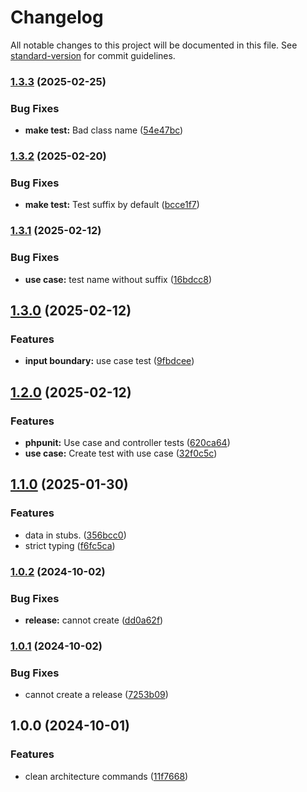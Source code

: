 # Changelog

All notable changes to this project will be documented in this file. See [standard-version](https://github.com/conventional-changelog/standard-version) for commit guidelines.

### [1.3.3](https://gitlab.com/lifull-connect/wasi/artisan-clean-architecture-boilerplate/compare/v1.3.2...v1.3.3) (2025-02-25)


### Bug Fixes

* **make test:** Bad class name ([54e47bc](https://gitlab.com/lifull-connect/wasi/artisan-clean-architecture-boilerplate/commit/54e47bc5faf6c7a8278ca1c29c41a4ebd6b35cb7))

### [1.3.2](https://gitlab.com/lifull-connect/wasi/artisan-clean-architecture-boilerplate/compare/v1.3.1...v1.3.2) (2025-02-20)


### Bug Fixes

* **make test:** Test suffix by default ([bcce1f7](https://gitlab.com/lifull-connect/wasi/artisan-clean-architecture-boilerplate/commit/bcce1f79112c7a1d904421c24ba5b9b369903055))

### [1.3.1](https://gitlab.com/lifull-connect/wasi/artisan-clean-architecture-boilerplate/compare/v1.3.0...v1.3.1) (2025-02-12)


### Bug Fixes

* **use case:** test name without suffix ([16bdcc8](https://gitlab.com/lifull-connect/wasi/artisan-clean-architecture-boilerplate/commit/16bdcc82fb70ea1df2a57b8378d0a53c98402f5c))

## [1.3.0](https://gitlab.com/lifull-connect/wasi/artisan-clean-architecture-boilerplate/compare/v1.2.0...v1.3.0) (2025-02-12)


### Features

* **input boundary:** use case test ([9fbdcee](https://gitlab.com/lifull-connect/wasi/artisan-clean-architecture-boilerplate/commit/9fbdceed522d8aa9891f7c836f2c372ea8c873a3))

## [1.2.0](https://gitlab.com/lifull-connect/wasi/artisan-clean-architecture-boilerplate/compare/v1.1.0...v1.2.0) (2025-02-12)


### Features

* **phpunit:** Use case and controller tests ([620ca64](https://gitlab.com/lifull-connect/wasi/artisan-clean-architecture-boilerplate/commit/620ca64e29c897c6217f58a2b52859cec9b126a2))
* **use case:** Create test with use case ([32f0c5c](https://gitlab.com/lifull-connect/wasi/artisan-clean-architecture-boilerplate/commit/32f0c5c86f3382fa1e8bda568f51744d827386f7))

## [1.1.0](https://gitlab.com/lifull-connect/wasi/artisan-clean-architecture-boilerplate/compare/v1.0.2...v1.1.0) (2025-01-30)


### Features

* data in stubs. ([356bcc0](https://gitlab.com/lifull-connect/wasi/artisan-clean-architecture-boilerplate/commit/356bcc0b00aed808af128a43b66a69322322ca29))
* strict typing ([f6fc5ca](https://gitlab.com/lifull-connect/wasi/artisan-clean-architecture-boilerplate/commit/f6fc5ca8c64b53c2c34fda6d90f051574839b042))

### [1.0.2](https://gitlab.com/lifull-connect/wasi/artisan-clean-architecture-boilerplate/compare/v1.0.1...v1.0.2) (2024-10-02)


### Bug Fixes

* **release:** cannot create ([dd0a62f](https://gitlab.com/lifull-connect/wasi/artisan-clean-architecture-boilerplate/commit/dd0a62ff2e7a6ab66f44fba29505e6e53136d2cd))

### [1.0.1](https://gitlab.com/lifull-connect/wasi/artisan-clean-architecture-boilerplate/compare/v1.0.0...v1.0.1) (2024-10-02)


### Bug Fixes

* cannot create a release ([7253b09](https://gitlab.com/lifull-connect/wasi/artisan-clean-architecture-boilerplate/commit/7253b0961256b82a3c3c092bd3d98fd49768c86e))

## 1.0.0 (2024-10-01)


### Features

* clean architecture commands ([11f7668](https://gitlab.com/lifull-connect/wasi/artisan-clean-architecture-boilerplate/commit/11f7668aea9947d33de5fcd5a3273fe2a2b6c4e0))
